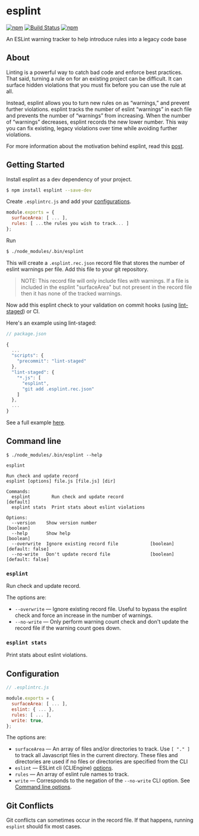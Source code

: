# esplint

[![npm](https://img.shields.io/npm/v/esplint.svg?style=flat-square)](https://www.npmjs.com/package/esplint)
[![Build Status](https://img.shields.io/travis/hjylewis/esplint/master.svg?style=flat-square)](https://travis-ci.org/hjylewis/esplint)
[![npm](https://img.shields.io/npm/l/esplint.svg?style=flat-square)](https://github.com/hjylewis/esplint/blob/master/LICENSE)

An ESLint warning tracker to help introduce rules into a legacy code base

## About

Linting is a powerful way to catch bad code and enforce best practices. That said, turning a rule on for an existing project can be difficult. It can surface hidden violations that you must fix before you can use the rule at all.

Instead, esplint allows you to turn new rules on as “warnings,” and prevent further violations. esplint tracks the number of eslint “warnings” in each file and prevents the number of “warnings” from increasing. When the number of “warnings” decreases, esplint records the new lower number. This way you can fix existing, legacy violations over time while avoiding further violations.

For more information about the motivation behind esplint, read this [post](http://hjylewis.com/posts/how-to-painlessly-turn-on-eslint-rules/).

## Getting Started

Install esplint as a dev dependency of your project.

```sh
$ npm install esplint --save-dev
```

Create `.esplintrc.js` and add your [configurations](#configuration).

```js
module.exports = {
  surfaceArea: [ ... ],
  rules: [ ...the rules you wish to track... ]
};
```

Run

```sh
$ ./node_modules/.bin/esplint
```

This will create a `.esplint.rec.json` record file that stores the number of eslint warnings per file. Add this file to your git repository.

> NOTE: This record file will only include files _with_ warnings. If a file is included in the esplint "surfaceArea" but not present in the record file then it has none of the tracked warnings.

Now add this esplint check to your validation on commit hooks (using [lint-staged](https://github.com/okonet/lint-staged)) or CI.

Here's an example using lint-staged:

```js
// package.json

{
  ...
  "scripts": {
    "precommit": "lint-staged"
  },
  "lint-staged": {
    "*.js": [
      "esplint",
      "git add .esplint.rec.json"
    ]
  },
  ...
}
```

See a full example [here](example).

## Command line

```
$ ./node_modules/.bin/esplint --help

esplint

Run check and update record
esplint [options] file.js [file.js] [dir]

Commands:
  esplint        Run check and update record                          [default]
  esplint stats  Print stats about eslint violations

Options:
  --version    Show version number                                     [boolean]
  --help       Show help                                               [boolean]
  --overwrite  Ignore existing record file            [boolean] [default: false]
  --no-write   Don't update record file               [boolean] [default: false]
```

### `esplint`

Run check and update record.

The options are:

- `--overwrite` — Ignore existing record file. Useful to bypass the esplint check and force an increase in the number of warnings.
- `--no-write` — Only perform warning count check and don't update the record file if the warning count goes down.

### `esplint stats`

Print stats about eslint violations.

## Configuration

```js
// .esplintrc.js

module.exports = {
  surfaceArea: [ ... ],
  eslint: { ... },
  rules: [ ... ],
  write: true,
};
```

The options are:

- `surfaceArea` — An array of files and/or directories to track. Use `[ "." ]` to track all Javascript files in the current directory. These files and directories are used if no files or directories are specified from the CLI
- `eslint` — ESLint cli (CLIEngine) [options](https://eslint.org/docs/developer-guide/nodejs-api#cliengine).
- `rules` — An array of eslint rule names to track.
- `write` — Corresponds to the negation of the `--no-write` CLI option. See [Command line options](#command-line-options).

## Git Conflicts

Git conflicts can sometimes occur in the record file. If that happens, running `esplint` should fix most cases.
